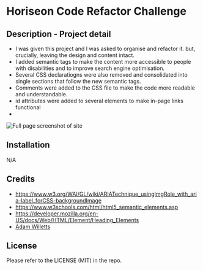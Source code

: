 # Horiseon Code Refactor Challenge

## Description - Project detail

- I was given this project and I was asked to organise and refactor it. but, crucially, leaving the design and content intact.
- I added semantic tags to make the content more accessible to people with disabilities and to improve search engine optimisation.
- Several CSS declaratiogns were also removed and consolidated into single sections that follow the new semantic tags.
- Comments were added to the CSS file to make the code more readable and understandable.
- id attributes were added to several elements to make in-page links functional
- 

![Full page screenshot of site](./assets/readme_images/full_page_screenshot.png)

## Installation
N/A

## Credits
- https://www.w3.org/WAI/GL/wiki/ARIATechnique_usingImgRole_with_aria-label_forCSS-backgroundImage
- https://www.w3schools.com/html/html5_semantic_elements.asp
- https://developer.mozilla.org/en-US/docs/Web/HTML/Element/Heading_Elements
- [Adam Willetts](./assets/readme_images/slack_screenshot.jpeg)

## License
Please refer to the LICENSE (MIT) in the repo.
